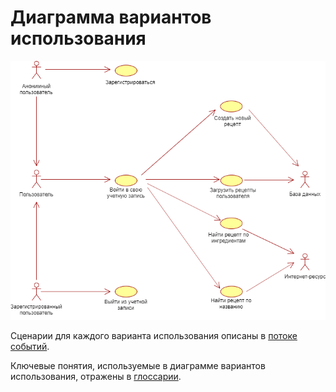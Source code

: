 # Диаграмма вариантов использования

![Диаграмма вариантов использования](https://raw.githubusercontent.com/anyatsal/ChefsBoutique/master/Documents/Diagrams/UseCase/UseCase.png)

Сценарии для каждого варианта использования описаны в [потоке событий](../UseCase/Flow%20of%20Events.md).

Ключевые понятия, используемые в диаграмме вариантов использования, отражены в [глоссарии](../UseCase/Glossarium.md). 
